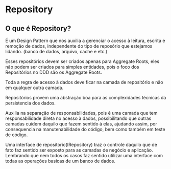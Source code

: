 # Repository

## O que é Repository?
É um Design Pattern que nos auxilia a gerenciar o acesso à leitura, escrita e remoção de dados, independente do tipo de reposório que estejamos lidando. (banco de dados, arquivo, cache e etc.)

Esses repositórios devem ser criados apenas para Aggregate Roots, eles não podem ser criados para simples entidades, pois o foco dos Repositórios no DDD são os Aggregate Roots.

Toda a regra de acesso à dados deve ficar na camada de repositório e não em qualquer outra camada.

Repositórios provem uma abstração boa para as complexidades técnicas da persistencia dos dados.

Auxilia na separação de responsabilidades, pois é uma camada que tem responsabilidade direta no acesso à dados, possibilitando que outras camadas cuidem daquilo que fazem sentido à elas, ajudando assim, por consequencia na manutenabilidade do código, bem como também em teste de código.

Uma interface de repositório(IRepository<T>) traz o controle daquilo que de fato faz sentido ser exposto para as camadas de negócio e aplicação. Lembrando que nem todos os casos faz sentido utilizar uma interface com todas as operações basicas de um banco de dados.

